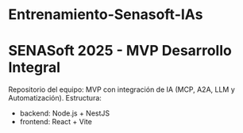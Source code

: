 # Entrenamiento-Senasoft-IAs
# SENASoft 2025 - MVP Desarrollo Integral

Repositorio del equipo: MVP con integración de IA (MCP, A2A, LLM y Automatización).
Estructura:
- backend: Node.js + NestJS
- frontend: React + Vite
